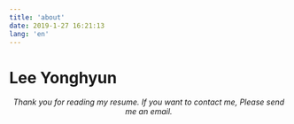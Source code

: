 ```yaml
---
title: 'about'
date: 2019-1-27 16:21:13
lang: 'en'
---
```


# Lee Yonghyun

<div align="center">

_Thank you for reading my resume. If you want to contact me, Please send me an email._

</div>
